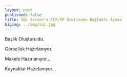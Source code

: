 ```yaml
---
layout: post
published: false
title: SQL Server'a TCP/IP Üzerinden Bağlantı Açmak
bigimg: ../img/sql.jpg
---
```

Başlık Oluşturuldu.

Görsellek Hazırlanıyor.

Makele Hazırlanıyor...

Kaynaklar Hazırlanıyor...
